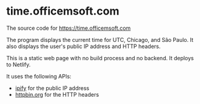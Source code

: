 # time.officemsoft.com

The source code for https://time.officemsoft.com

The program displays the current time for UTC, Chicago, and São Paulo.
It also displays the user's public IP address and HTTP headers.

This is a static web page with no build process and no backend. It deploys to Netlify.

It uses the following APIs:

- [ipify](https://www.ipify.org/) for the public IP address
- [httpbin.org](https://httpbin.org) for the HTTP headers